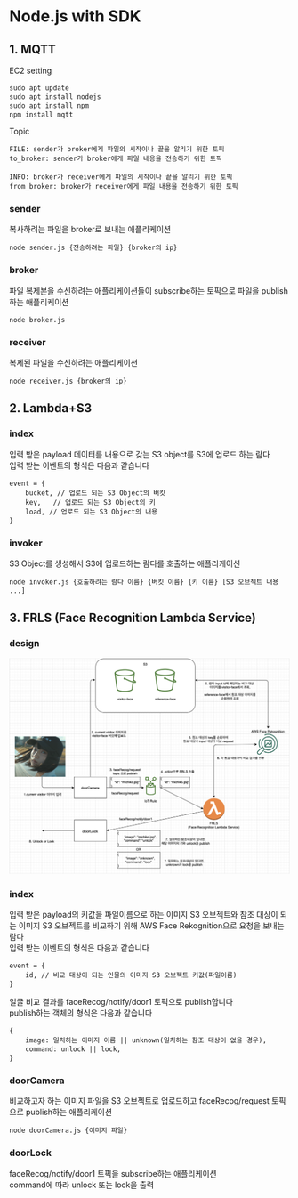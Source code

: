 # Node.js with SDK   
## 1. MQTT   


EC2 setting   
```
sudo apt update   
sudo apt install nodejs   
sudo apt install npm   
npm install mqtt   
```

Topic   
```
FILE: sender가 broker에게 파일의 시작이나 끝을 알리기 위한 토픽   
to_broker: sender가 broker에게 파일 내용을 전송하기 위한 토픽   

INFO: broker가 receiver에게 파일의 시작이나 끝을 알리기 위한 토픽   
from_broker: broker가 receiver에게 파일 내용을 전송하기 위한 토픽   
```

### sender   
복사하려는 파일을 broker로 보내는 애플리케이션   
```
node sender.js {전송하려는 파일} {broker의 ip}   
```

### broker   
파일 복제본을 수신하려는 애플리케이션들이 subscribe하는 토픽으로 파일을 publish하는 애플리케이션   
```
node broker.js   
```

### receiver   
복제된 파일을 수신하려는 애플리케이션   
```
node receiver.js {broker의 ip}   
```


## 2. Lambda+S3   


### index   
입력 받은 payload 데이터를 내용으로 갖는 S3 object를 S3에 업로드 하는 람다   
입력 받는 이벤트의 형식은 다음과 같습니다   
```
event = {   
    bucket, // 업로드 되는 S3 Object의 버킷   
    key,   // 업로드 되는 S3 Object의 키   
    load, // 업로드 되는 S3 Object의 내용   
}   
```

### invoker   
S3 Object를 생성해서 S3에 업로드하는 람다를 호출하는 애플리케이션   
```
node invoker.js {호출하려는 람다 이름} {버킷 이름} {키 이름} [S3 오브젝트 내용 ...]   
```


## 3. FRLS (Face Recognition Lambda Service)   


### design   
![Alt text](/3.FRLS/design.png)   

### index   
입력 받은 payload의 키값을 파일이름으로 하는 이미지 S3 오브젝트와 참조 대상이 되는 이미지 S3 오브젝트를 비교하기 위해 AWS Face Rekognition으로 요청을 보내는 람다   
입력 받는 이벤트의 형식은 다음과 같습니다   
```
event = {
    id, // 비교 대상이 되는 인물의 이미지 S3 오브젝트 키값(파일이름)   
}
```
얼굴 비교 결과를 faceRecog/notify/door1 토픽으로 publish합니다   
publish하는 객체의 형식은 다음과 같습니다   
```
{
    image: 일치하는 이미지 이름 || unknown(일치하는 참조 대상이 없을 경우),   
    command: unlock || lock,   
}
```

### doorCamera   
비교하고자 하는 이미지 파일을 S3 오브젝트로 업로드하고 faceRecog/request 토픽으로 publish하는 애플리케이션   
```
node doorCamera.js {이미지 파일}
```

### doorLock   
faceRecog/notify/door1 토픽을 subscribe하는 애플리케이션   
command에 따라 unlock 또는 lock을 출력   

